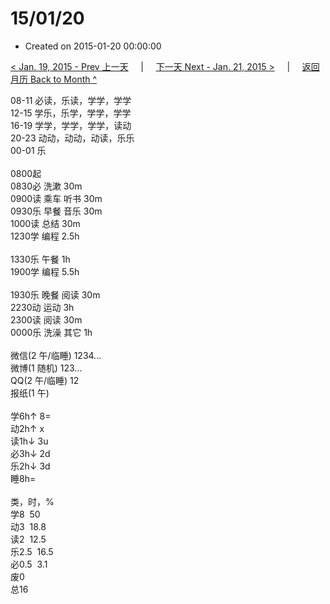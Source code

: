 # 15/01/20

- Created on 2015-01-20 00:00:00

[< Jan. 19, 2015 - Prev 上一天](/_archived/lifelogs/2015/01/d19.md) &nbsp; &nbsp; | &nbsp; &nbsp; [下一天 Next - Jan. 21, 2015 >](/_archived/lifelogs/2015/01/d21.md) &nbsp; &nbsp; |  &nbsp; &nbsp; [返回月历 Back to Month ^](/_archived/lifelogs/2015/01/index.md)
<br/><div>08-11 必读，乐读，学学，学学<br/>12-15 学乐，乐学，学学，学学<br/>16-19 学学，学学，学学，读动<br/>20-23 动动，动动，动读，乐乐<br/>00-01 乐<div><br/></div>0800起<br/>0830必 洗漱 30m<br/>0900读 乘车 听书 30m<br/>0930乐 早餐 音乐 30m<br/>1000读 总结 30m<br/>1230学 编程 2.5h<div><br/></div>1330乐 午餐 1h<br/>1900学 编程 5.5h<div><br/></div>1930乐 晚餐 阅读 30m<br/>2230动 运动 3h<br/>2300读 阅读 30m<br/>0000乐 洗澡 其它 1h<div><br/></div>微信(2 午/临睡) 1234…<br/>微博(1 随机) 123…<br/>QQ(2 午/临睡) 12<br/>报纸(1 午) <div><br/></div>学6h↑ 8=<br/>动2h↑ x<br/>读1h↓ 3u<br/>必3h↓ 2d<br/>乐2h↓ 3d<br/>睡8h=<div><br/></div>类，时，%<br/>学8  50<br/>动3  18.8<br/>读2  12.5<br/>乐2.5  16.5<br/>必0.5  3.1<br/>废0<br/>总16</div>
